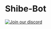# Shibe-Bot

[![Join our discord](https://discordapp.com/api/guilds/485841182841110528/embed.png?style=banner2)](https://discord.gg/aSkxj6t)
